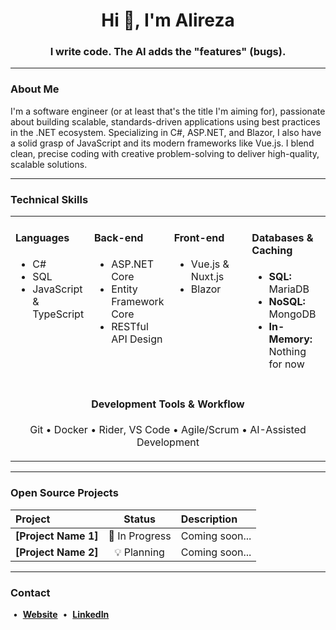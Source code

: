 <div align="center">
  <h1 align="center">Hi 👋, I'm Alireza</h1>
  <h3>I write code. The AI adds the "features" (bugs).</h3>
</div>

---

### About Me

I'm a software engineer (or at least that's the title I'm aiming for), passionate about building scalable, standards-driven applications using best practices in the .NET ecosystem. Specializing in C#, ASP.NET, and Blazor, I also have a solid grasp of JavaScript and its modern frameworks like Vue.js. I blend clean, precise coding with creative problem-solving to deliver high-quality, scalable solutions.

---

### Technical Skills

<table width="100%">
  <!-- First row with 4 columns -->
  <tr>
    <td valign="top" width="25%">
      <h4>Languages</h4>
      <ul>
        <li>C#</li>
        <li>SQL</li>
        <li>JavaScript & TypeScript</li>
      </ul>
    </td>
    <td valign="top" width="25%">
      <h4>Back-end</h4>
      <ul>
        <li>ASP.NET Core</li>
        <li>Entity Framework Core</li>
        <li>RESTful API Design</li>
      </ul>
    </td>
    <td valign="top" width="25%">
      <h4>Front-end</h4>
      <ul>
        <li>Vue.js & Nuxt.js</li>
        <li>Blazor</li>
      </ul>
    </td>
    <td valign="top" width="25%">
      <h4>Databases & Caching</h4>
      <ul>
        <li><b>SQL:</b> MariaDB</li>
        <li><b>NoSQL:</b> MongoDB</li>
        <li><b>In-Memory:</b> Nothing for now</li>
      </ul>
    </td>
  </tr>
  <!-- Second row for Tools, spanning all columns -->
  <tr>
    <td colspan="4" valign="top">
      <div align="center">
        <h4>Development Tools & Workflow</h4>
        <p>Git &bull; Docker &bull; Rider, VS Code &bull; Agile/Scrum &bull; AI-Assisted Development</p>
      </div>
    </td>
  </tr>
</table>

---

### Open Source Projects

| Project | Status | Description |
| :--- | :---: | :--- |
| **[Project Name 1]** | 🚧 In Progress | Coming soon... |
| **[Project Name 2]** | 💡 Planning | Coming soon... |

---

### Contact

&nbsp;&bull;&nbsp; [**Website**](https://alirezaarabshahi.github.io/) &nbsp;&bull;&nbsp; [**LinkedIn**](https://www.linkedin.com/in/alirezaarabshahi)

